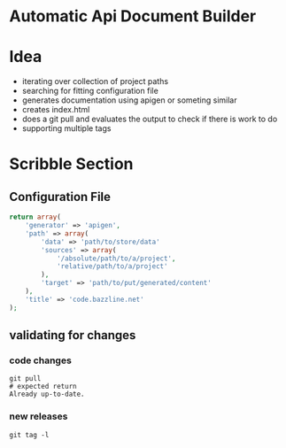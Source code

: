 # Automatic Api Document Builder

# Idea

* iterating over collection of project paths
* searching for fitting configuration file
* generates documentation using apigen or someting similar
* creates index.html
* does a git pull and evaluates the output to check if there is work to do
* supporting multiple tags 

# Scribble Section

## Configuration File

```php
return array(
    'generator' => 'apigen',
    'path' => array(
        'data' => 'path/to/store/data'
        'sources' => array(
            '/absolute/path/to/a/project',
            'relative/path/to/a/project'
        ),
        'target' => 'path/to/put/generated/content'
    ),
    'title' => 'code.bazzline.net'
);
```

## validating for changes

### code changes

```
git pull
# expected return
Already up-to-date.
```

### new releases

```
git tag -l
```
